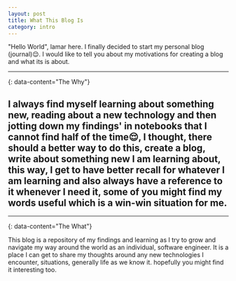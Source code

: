 ```yaml
---
layout: post
title: What This Blog Is
category: intro
---
```


"Hello World", lamar here. I finally decided to start my personal blog (journal)😌. I would like to tell you
about my motivations for creating a blog and what its is about.

---
{: data-content="The Why"}

I always find myself learning about something new, reading about a new technology and then jotting down my findings' in
notebooks that I cannot find half of the time😌, I thought, there should a better way to do this, create a blog, write
about something new I am learning about, this way, I get to have better recall for whatever I am learning and also
always have a reference to it whenever I need it, some of you might find my words useful which is a win-win situation
for me.
---


___
{: data-content="The What"}

This blog is a repository of my findings and learning as I try to grow and navigate my way around the world as an
individual, software engineer. It is a place I can get to share my thoughts around any new technologies I encounter,
situations, generally life as we know it. hopefully you might find it interesting too.

